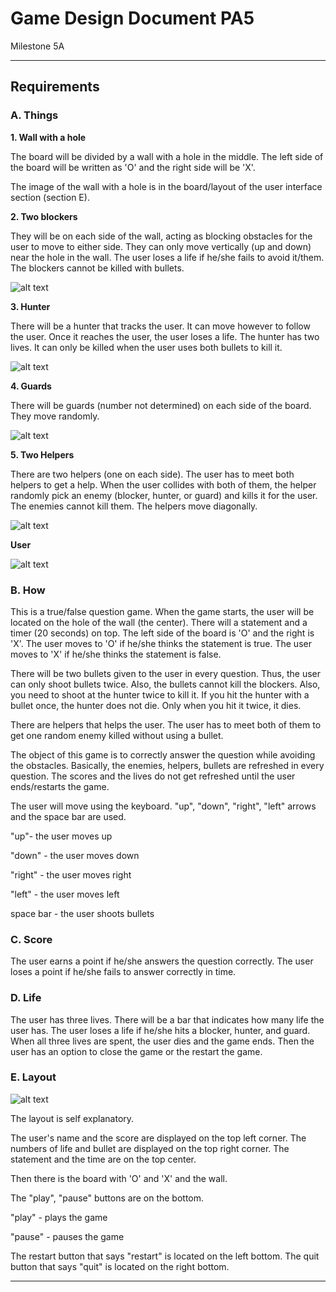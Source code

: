 # Game Design Document PA5

Milestone 5A 

----

## Requirements

### A. Things

**1. Wall with a hole**

The board will be divided by a wall with a hole in the middle.
The left side of the board will be written as 'O' and the right side will be 'X'.

The image of the wall with a hole is in the board/layout of the user interface section (section E).

**2. Two blockers**

They will be on each side of the wall, acting as blocking obstacles for the user to move to either side. They can only move vertically (up and down) near the hole in the wall. The user loses a life if he/she fails to avoid it/them. The blockers cannot be killed with bullets.

![alt text](http://img694.imageshack.us/img694/5311/blockerl.png "Blocker")

**3. Hunter**

There will be a hunter that tracks the user. It can move however to follow the user. Once it reaches the user, the user loses a life. The hunter has two lives. It can only be killed when the user uses both bullets to kill it.

![alt text](http://octodex.github.com/images/Professortocat_v2.png "Layout")

**4. Guards**

There will be guards (number not determined) on each side of the board. They move randomly.

![alt text](http://octodex.github.com/images/Professortocat_v2.png "Layout")

**5. Two Helpers**

There are two helpers (one on each side). The user has to meet both helpers to get a help. When the user collides with both of them, the helper randomly pick an enemy (blocker, hunter, or guard) and kills it for the user. The enemies cannot kill them. The helpers move diagonally. 

![alt text](http://octodex.github.com/images/Professortocat_v2.png "Layout")

**User**

![alt text](http://img690.imageshack.us/img690/6356/userzg.png "User")


### B. How

This is a true/false question game.
When the game starts, the user will be located on the hole of the wall (the center).
There will a statement and a timer (20 seconds) on top.
The left side of the board is 'O' and the right is 'X'.
The user moves to 'O' if he/she thinks the statement is true.
The user moves to 'X' if he/she thinks the statement is false.

There will be two bullets given to the user in every question.
Thus, the user can only shoot bullets twice. 
Also, the bullets cannot kill the blockers.
Also, you need to shoot at the hunter twice to kill it.
      If you hit the hunter with a bullet once, the hunter does not die.
      Only when you hit it twice, it dies.

There are helpers that helps the user. The user has to meet both of them to get one random enemy killed without using a bullet.

The object of this game is to correctly answer the question while avoiding the obstacles.
Basically, the enemies, helpers, bullets are refreshed in every question.
The scores and the lives do not get refreshed until the user ends/restarts the game.

The user will move using the keyboard. 
"up", "down", "right", "left" arrows and the space bar are used.

"up"- the user moves up

"down" - the user moves down

"right" - the user moves right

"left" - the user moves left

space bar - the user shoots bullets

### C. Score

The user earns a point if he/she answers the question correctly.
The user loses a point if he/she fails to answer correctly in time.

### D. Life

The user has three lives.
There will be a bar that indicates how many life the user has.
The user loses a life if he/she hits a blocker, hunter, and guard.
When all three lives are spent, the user dies and the game ends.
Then the user has an option to close the game or the restart the game.

### E. Layout

![alt text](http://imageshack.us/a/img201/2258/boardd.png "Layout")

The layout is self explanatory.

The user's name and the score are displayed on the top left corner.
The numbers of life and bullet are displayed on the top right corner.
The statement and the time are on the top center.

Then there is the board with 'O' and 'X' and the wall.

The "play", "pause" buttons are on the bottom.

"play" - plays the game

"pause" - pauses the game

The restart button that says "restart" is located on the left bottom.
The quit button that says "quit" is located on the right bottom.

----



